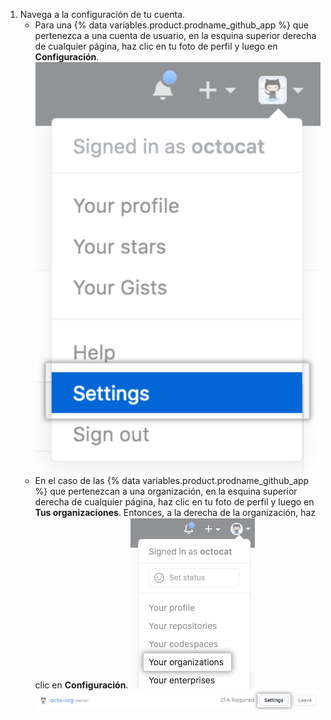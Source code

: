 1. Navega a la configuración de tu cuenta.
   - Para una {% data variables.product.prodname_github_app %} que pertenezca a una cuenta de usuario, en la esquina superior derecha de cualquier página, haz clic en tu foto de perfil y luego en **Configuración**. ![Icono Settings (Parámetros) en la barra de usuario](/assets/images/settings/userbar-account-settings_post2dot12.png)
   - En el caso de las {% data variables.product.prodname_github_app %} que pertenezcan a una organización, en la esquina superior derecha de cualquier página, haz clic en tu foto de perfil y luego en **Tus organizaciones**. Entonces, a la derecha de la organización, haz clic en **Configuración**. ![Tus organizaciones en el menú de perfil](/assets/images/help/profile/your-organizations.png) ![El botón de configuración](/assets/images/help/organizations/settings-button.png)
